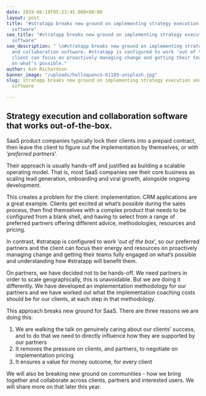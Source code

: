 ```yaml
---
date: 2019-06-19T05:23:45.000+00:00
layout: post
title: "#stratapp breaks new ground on implementing strategy execution and collaboration
  software"
seo_title: "#stratapp breaks new ground on implementing strategy execution and collaboration
  software"
seo_description: " \n#stratapp breaks new ground on implementing strategy execution
  and collaboration software. #stratapp is configured to work ‘out of the box’. The
  client can focus on proactively managing change and getting their teams fully engaged
  on what’s possible."
author: Ash Richardson
banner_image: "/uploads/helloquence-61189-unsplash.jpg"
slug: stratapp breaks new ground on implementing strategy execution and collaboration
  software

---
```

## Strategy execution and collaboration software that works out-of-the-box. 

SaaS product companies typically lock their clients into a prepaid contract, then leave the client to figure out the implementation by themselves, or with ‘_preferred partners_’.

Their approach is usually hands-off and justified as building a scalable operating model. That is, most SaaS companies see their core business as scaling lead generation, onboarding and viral growth, alongside ongoing development.

This creates a problem for the client: implementation. CRM applications are a great example. Clients get excited at what’s possible during the sales process, then find themselves with a complex product that needs to be configured from a blank shell, and having to select from a range of preferred partners offering different advice, methodologies, resources and pricing.

In contrast, #stratapp is configured to work ‘_out of the box_’, so our preferred partners and the client can focus their energy and resources on proactively managing change and getting their teams fully engaged on what’s possible and understanding how #stratapp will benefit them.

On partners, we have decided not to be hands-off. We need partners in order to scale geographically, this is unavoidable. But we are doing it differently. We have developed an implementation methodology for our partners and we have worked out what the implementation coaching costs should be for our clients, at each step in that methodology.

This approach breaks new ground for SaaS. There are three reasons we are doing this:

1. We are walking the talk on genuinely caring about our clients’ success, and to do that we need to directly influence how they are supported by our partners
2. It removes the pressure on clients, and partners, to negotiate on implementation pricing
3. It ensures a value for money outcome, for every client

We will also be breaking new ground on communities - how we bring together and collaborate across clients, partners and interested users. We will share more on that later this year.